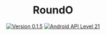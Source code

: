 <h1 align=center>RoundO</h1>
<p align=center>
    <a href="./CHANGELOG.md"><img alt="Version 0.1.5" src="https://img.shields.io/badge/version-0.1.5-red.svg"/></a>
    <a href="https://www.android.com/versions/lollipop-5-0/"><img alt="Android API Level 21" src="https://img.shields.io/badge/Android_API_Level-21-A4C639.svg"/></a>
</p>

